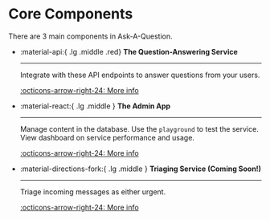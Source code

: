 # Core Components

There are 3 main components in Ask-A-Question.

<div class="grid cards" markdown>

-   :material-api:{ .lg .middle .red} __The Question-Answering Service__

    ---

    Integrate with these API endpoints to answer questions from your
    users.

    [:octicons-arrow-right-24: More info](./qa-service/index.md)

-   :material-react:{ .lg .middle } __The Admin App__

    ---

    Manage content in the database. Use the `playground` to test the service.
    View dashboard on service performance and usage.

    [:octicons-arrow-right-24: More info](./admin-app/index.md)

-   :material-directions-fork:{ .lg .middle } __Triaging Service (Coming Soon!)__

    ---

    Triage incoming messages as either urgent.

    [:octicons-arrow-right-24: More info](#)


</div>
